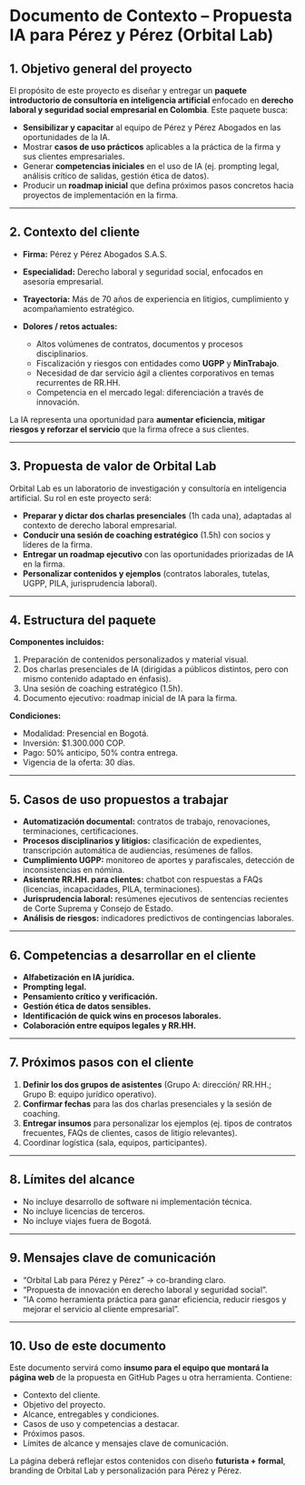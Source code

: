 # Documento de Contexto – Propuesta IA para Pérez y Pérez (Orbital Lab)

## 1. Objetivo general del proyecto

El propósito de este proyecto es diseñar y entregar un **paquete introductorio de consultoría en inteligencia artificial** enfocado en **derecho laboral y seguridad social empresarial en Colombia**. Este paquete busca:

* **Sensibilizar y capacitar** al equipo de Pérez y Pérez Abogados en las oportunidades de la IA.
* Mostrar **casos de uso prácticos** aplicables a la práctica de la firma y sus clientes empresariales.
* Generar **competencias iniciales** en el uso de IA (ej. prompting legal, análisis crítico de salidas, gestión ética de datos).
* Producir un **roadmap inicial** que defina próximos pasos concretos hacia proyectos de implementación en la firma.

---

## 2. Contexto del cliente

* **Firma:** Pérez y Pérez Abogados S.A.S.
* **Especialidad:** Derecho laboral y seguridad social, enfocados en asesoría empresarial.
* **Trayectoria:** Más de 70 años de experiencia en litigios, cumplimiento y acompañamiento estratégico.
* **Dolores / retos actuales:**

  * Altos volúmenes de contratos, documentos y procesos disciplinarios.
  * Fiscalización y riesgos con entidades como **UGPP** y **MinTrabajo**.
  * Necesidad de dar servicio ágil a clientes corporativos en temas recurrentes de RR.HH.
  * Competencia en el mercado legal: diferenciación a través de innovación.

La IA representa una oportunidad para **aumentar eficiencia, mitigar riesgos y reforzar el servicio** que la firma ofrece a sus clientes.

---

## 3. Propuesta de valor de Orbital Lab

Orbital Lab es un laboratorio de investigación y consultoría en inteligencia artificial. Su rol en este proyecto será:

* **Preparar y dictar dos charlas presenciales** (1h cada una), adaptadas al contexto de derecho laboral empresarial.
* **Conducir una sesión de coaching estratégico** (1.5h) con socios y líderes de la firma.
* **Entregar un roadmap ejecutivo** con las oportunidades priorizadas de IA en la firma.
* **Personalizar contenidos y ejemplos** (contratos laborales, tutelas, UGPP, PILA, jurisprudencia laboral).

---

## 4. Estructura del paquete

**Componentes incluidos:**

1. Preparación de contenidos personalizados y material visual.
2. Dos charlas presenciales de IA (dirigidas a públicos distintos, pero con mismo contenido adaptado en énfasis).
3. Una sesión de coaching estratégico (1.5h).
4. Documento ejecutivo: roadmap inicial de IA para la firma.

**Condiciones:**

* Modalidad: Presencial en Bogotá.
* Inversión: \$1.300.000 COP.
* Pago: 50% anticipo, 50% contra entrega.
* Vigencia de la oferta: 30 días.

---

## 5. Casos de uso propuestos a trabajar

* **Automatización documental:** contratos de trabajo, renovaciones, terminaciones, certificaciones.
* **Procesos disciplinarios y litigios:** clasificación de expedientes, transcripción automática de audiencias, resúmenes de fallos.
* **Cumplimiento UGPP:** monitoreo de aportes y parafiscales, detección de inconsistencias en nómina.
* **Asistente RR.HH. para clientes:** chatbot con respuestas a FAQs (licencias, incapacidades, PILA, terminaciones).
* **Jurisprudencia laboral:** resúmenes ejecutivos de sentencias recientes de Corte Suprema y Consejo de Estado.
* **Análisis de riesgos:** indicadores predictivos de contingencias laborales.

---

## 6. Competencias a desarrollar en el cliente

* **Alfabetización en IA jurídica.**
* **Prompting legal.**
* **Pensamiento crítico y verificación.**
* **Gestión ética de datos sensibles.**
* **Identificación de quick wins en procesos laborales.**
* **Colaboración entre equipos legales y RR.HH.**

---

## 7. Próximos pasos con el cliente

1. **Definir los dos grupos de asistentes** (Grupo A: dirección/ RR.HH.; Grupo B: equipo jurídico operativo).
2. **Confirmar fechas** para las dos charlas presenciales y la sesión de coaching.
3. **Entregar insumos** para personalizar los ejemplos (ej. tipos de contratos frecuentes, FAQs de clientes, casos de litigio relevantes).
4. Coordinar logística (sala, equipos, participantes).

---

## 8. Límites del alcance

* No incluye desarrollo de software ni implementación técnica.
* No incluye licencias de terceros.
* No incluye viajes fuera de Bogotá.

---

## 9. Mensajes clave de comunicación

* “Orbital Lab para Pérez y Pérez” → co-branding claro.
* “Propuesta de innovación en derecho laboral y seguridad social”.
* “IA como herramienta práctica para ganar eficiencia, reducir riesgos y mejorar el servicio al cliente empresarial”.

---

## 10. Uso de este documento

Este documento servirá como **insumo para el equipo que montará la página web** de la propuesta en GitHub Pages u otra herramienta. Contiene:

* Contexto del cliente.
* Objetivo del proyecto.
* Alcance, entregables y condiciones.
* Casos de uso y competencias a destacar.
* Próximos pasos.
* Límites de alcance y mensajes clave de comunicación.

La página deberá reflejar estos contenidos con diseño **futurista + formal**, branding de Orbital Lab y personalización para Pérez y Pérez.
